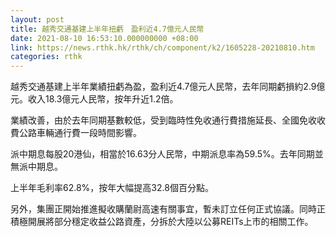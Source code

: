 ```yaml
---
layout: post
title: 越秀交通基建上半年扭虧　盈利近4.7億元人民幣
date: 2021-08-10 16:53:10.000000000 +08:00
link: https://news.rthk.hk/rthk/ch/component/k2/1605228-20210810.htm
categories: rthk
---
```


越秀交通基建上半年業績扭虧為盈，盈利近4.7億元人民幣，去年同期虧損約2.9億元。收入18.3億元人民幣，按年升近1.2倍。

業績改善，由於去年同期基數較低，受到臨時性免收通行費措施延長、全國免收收費公路車輛通行費一段時間影響。

派中期息每股20港仙，相當於16.63分人民幣，中期派息率為59.5%。去年同期並無派中期息。

上半年毛利率62.8%，按年大幅提高32.8個百分點。

另外，集團正開始推進擬收購蘭尉高速有關事宜，暫未訂立任何正式協議。同時正積極開展將部分穩定收益公路資產，分拆於大陸以公募REITs上市的相關工作。
